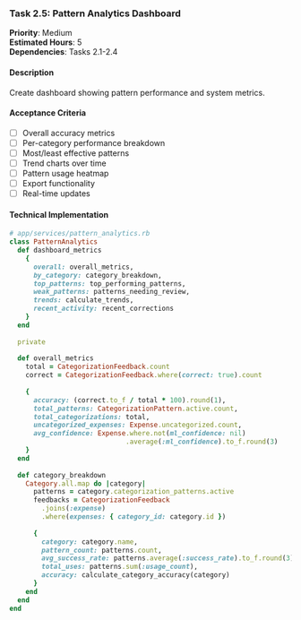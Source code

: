 ### Task 2.5: Pattern Analytics Dashboard
**Priority**: Medium  
**Estimated Hours**: 5  
**Dependencies**: Tasks 2.1-2.4  

#### Description
Create dashboard showing pattern performance and system metrics.

#### Acceptance Criteria
- [ ] Overall accuracy metrics
- [ ] Per-category performance breakdown
- [ ] Most/least effective patterns
- [ ] Trend charts over time
- [ ] Pattern usage heatmap
- [ ] Export functionality
- [ ] Real-time updates

#### Technical Implementation
```ruby
# app/services/pattern_analytics.rb
class PatternAnalytics
  def dashboard_metrics
    {
      overall: overall_metrics,
      by_category: category_breakdown,
      top_patterns: top_performing_patterns,
      weak_patterns: patterns_needing_review,
      trends: calculate_trends,
      recent_activity: recent_corrections
    }
  end
  
  private
  
  def overall_metrics
    total = CategorizationFeedback.count
    correct = CategorizationFeedback.where(correct: true).count
    
    {
      accuracy: (correct.to_f / total * 100).round(1),
      total_patterns: CategorizationPattern.active.count,
      total_categorizations: total,
      uncategorized_expenses: Expense.uncategorized.count,
      avg_confidence: Expense.where.not(ml_confidence: nil)
                             .average(:ml_confidence).to_f.round(3)
    }
  end
  
  def category_breakdown
    Category.all.map do |category|
      patterns = category.categorization_patterns.active
      feedbacks = CategorizationFeedback
        .joins(:expense)
        .where(expenses: { category_id: category.id })
      
      {
        category: category.name,
        pattern_count: patterns.count,
        avg_success_rate: patterns.average(:success_rate).to_f.round(3),
        total_uses: patterns.sum(:usage_count),
        accuracy: calculate_category_accuracy(category)
      }
    end
  end
end
```
